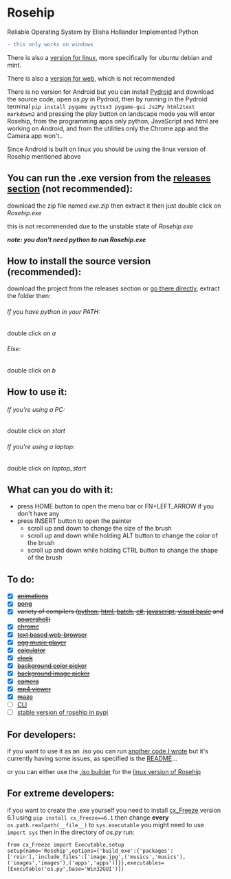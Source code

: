 # Rosehip
Reliable Operating System by Elisha Hollander Implemented Python

```diff
- this only works on windows
```
There is also a [version for linux](https://github.com/donno2048/Rosehip-L), more specifically for ubuntu debian and mint.

There is also a [version for web](https://github.com/donno2048/Rosehip-repl), which is not recommended

There is no version for Android but you can install [Pydroid](https://play.google.com/store/apps/details?id=ru.iiec.pydroid3) and download the source code, open _os.py_ in Pydroid, then by running in the Pydroid terminal `pip install pygame pyttsx3 pygame-gui Js2Py html2text markdown2` and pressing the play button on landscape mode you will enter Rosehip, from the programming apps only python, JavaScript and html are working on Android, and from the utilities only the Chrome app and the Camera app won't..

Since Android is built on linux you should be using the linux version of Rosehip mentioned above

## You can run the .exe version from the [releases section](https://github.com/donno2048/Rosehip/releases) (not recommended):

download the zip file named _exe.zip_ then extract it then just double click on _Rosehip.exe_

this is not recommended due to the unstable state of _Rosehip.exe_

___note: you don't need python to run Rosehip.exe___

## How to install the source version (recommended):

download the project from the releases section or [go there directly](https://github.com/donno2048/Rosehip/releases), extract the folder then:
###### If you have python in your PATH:
double click on _a_
###### Else:
double click on _b_
## How to use it:
###### If you're using a PC:

double click on _start_

###### If you're using a laptop:

double click on _laptop_start_

## What can you do with it:

* press HOME button to open the menu bar or FN+LEFT_ARROW if you don't have any
* press INSERT button to open the painter
  * scroll up and down to change the size of the brush
  * scroll up and down while holding ALT button to change the color of the brush
  * scroll up and down while holding CTRL button to change the shape of the brush


## To do:
- [x] ~~[animations](https://en.wikipedia.org/wiki/Stop_motion)~~
- [x] ~~[pong](https://en.wikipedia.org/wiki/Pong)~~
- [x] ~~variety of compilers ([python](https://www.python.org/), [html](https://en.wikipedia.org/wiki/HTML), [batch](https://en.wikipedia.org/wiki/Batch_file), [c#](https://docs.microsoft.com/en-us/dotnet/csharp/), [javascript](https://www.javascript.com/), [visual basic](https://docs.microsoft.com/en-us/dotnet/visual-basic/) and [powershell](https://docs.microsoft.com/en-us/powershell/scripting/overview?view=powershell-7))~~
- [x] ~~[chrome](https://en.wikipedia.org/wiki/Google_Chrome)~~
- [x] ~~[text based web-browser](https://en.wikipedia.org/wiki/Text-based_web_browser)~~
- [x] ~~[ogg music player](https://en.wikipedia.org/wiki/Ogg)~~
- [x] ~~[calculator](https://en.wikipedia.org/wiki/Calculator)~~
- [x] ~~[clock](https://en.wikipedia.org/wiki/Clock)~~
- [x] ~~[background color picker](https://en.wikipedia.org/wiki/Wallpaper_(computing))~~
- [x] ~~[background image picker](https://en.wikipedia.org/wiki/Wallpaper_(computing))~~
- [x] ~~[camera](https://en.wikipedia.org/wiki/Camera)~~
- [x] ~~[mp4 viewer](https://en.wikipedia.org/wiki/MPEG-4_Part_14)~~
- [x] ~~[maze](https://en.wikipedia.org/wiki/Maze)~~
- [ ] [CLI](https://en.wikipedia.org/wiki/Command-line_interface)
- [ ] [stable version of rosehip in pypi](https://pypi.org/project/rosehip/)

## For developers:

if you want to use it as an .iso you can run [another code I wrote](https://github.com/donno2048/CITUR) but it's currently having some issues, as specified is the [README](https://github.com/donno2048/CITUR/blob/master/README.md)...

or you can either use the [.iso builder](https://github.com/donno2048/CITUR-L) for the [linux version of Rosehip](https://github.com/donno2048/Rosehip-L)

## For extreme developers:

if you want to create the .exe yourself you need to install [cx_Freeze](https://cx-freeze.readthedocs.io/en/latest/) version 6.1 using `pip install cx_Freeze==6.1` then change __every__ `os.path.realpath(__file__)` to `sys.executable` you might need to use `import sys` then in the directory of _os.py_ run:
```python3
from cx_Freeze import Executable,setup
setup(name='Rosehip',options={'build_exe':{'packages':['roin'],'include_files':['image.jpg',('musics','musics'),('images','images'),('apps','apps')]}},executables=[Executable('os.py',base='Win32GUI')])
```
